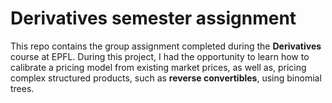 # Derivatives semester assignment

This repo contains the group assignment completed during the **Derivatives** 
course  at EPFL. During this project, I had the opportunity to learn how to 
calibrate a pricing model from existing market prices, as well as, pricing 
complex structured products, such as **reverse convertibles**, using binomial 
trees.